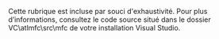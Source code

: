 Cette rubrique est incluse par souci d'exhaustivité. Pour plus d’informations, consultez le code source situé dans le dossier VC\atlmfc\src\mfc de votre installation Visual Studio.